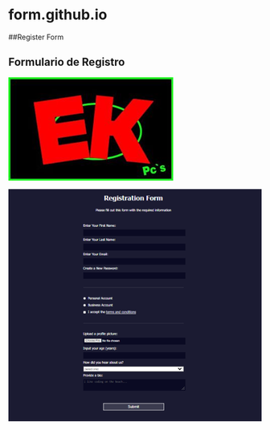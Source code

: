 # form.github.io
##Register Form

## Formulario de Registro

   ![Screenshot](./assets/logoEk.jpg)

   ![Screenshot](./assets/registerForm.png)
